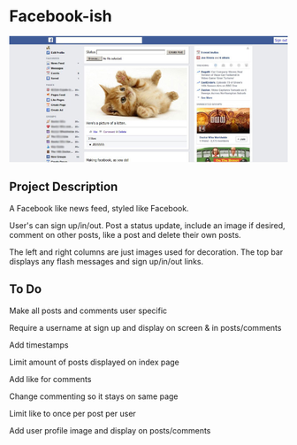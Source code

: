 Facebook-ish
============

![alt text](app/assets/images/screenshot.jpg "screenshot")

Project Description
-----

A Facebook like news feed, styled like Facebook.

User's can sign up/in/out. Post a status update, include an image if desired,
comment on other posts, like a post and delete their own posts.

The left and right columns are just images used for decoration.
The top bar displays any flash messages and sign up/in/out links.

To Do
---
Make all posts and comments user specific

Require a username at sign up and display on screen & in posts/comments

Add timestamps

Limit amount of posts displayed on index page

Add like for comments

Change commenting so it stays on same page

Limit like to once per post per user

Add user profile image and display on posts/comments